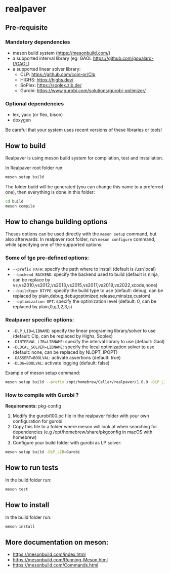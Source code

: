 # realpaver

## Pre-requisite

### Mandatory dependencies

- meson build system (https://mesonbuild.com/)
- a supported interval library (eg: GAOL https://github.com/goualard-f/GAOL)
- a supported linear solver library:
  - CLP: https://github.com/coin-or/Clp
  - HiGHS: https://highs.dev/
  - SoPlex: https://soplex.zib.de/
  - Gurobi: https://www.gurobi.com/solutions/gurobi-optimizer/

### Optional dependencies

- lex, yacc (or flex, bison)
- doxygen

Be careful that your system uses recent versions of these libraries or tools!

## How to build

Realpaver is using meson build system for compilation, test and installation.

In Realpaver root folder run:

```bash
meson setup build
```

The folder build will be generated (you can change this name to a preferred one), then everything is done in this folder:

```bash
cd build
meson compile
```

## How to change building options

Theses options can be used directly with the `meson setup` command, but also afterwards.
In realpaver root folder, run `meson configure` command, while specifying one of the supported options:

### Some of tge pre-defined options:

- `--prefix PATH`: specify the path where to install (default is /usr/local)
- `--backend BACKEND`: specify the backend used to build (default is ninja, can be replace by vs,vs2010,vs2012,vs2013,vs2015,vs2017,vs2019,vs2022,xcode,none)
- `--buildtype BTYPE`: specify the build type to use (default: debug, can be replaced by plain,debug,debugoptimized,release,minsize,custom)
- `--optimization OPT`: specify the optimization level (default: 0, can be replaced by plain,0,g,1,2,3,s)

### Realpaver specific options:

- `-DLP_LIB=LIBNAME`: specify the linear programing library/solver to use (default: Clp, can be replaced by Highs, Soplex)
- `-DINTERVAL_LIB=LIBNAME`: specify the interval library to use (default: Gaol)
- `-DLOCAL_SOLVER=LIBNAME`: specify the local optimization solver to use (default: none, can be replaced by NLOPT, IPOPT)
- `-DASSERT=BOOLVAL`: activate assertions (default: true)
- `-DLOG=BOOLVAL`: activate logging (default: false)

Example of meson setup command:

```bash
meson setup build --prefix /opt/homebrew/Cellar/realpaver/1.0.0 -DLP_LIB=Highs -DLOG=true
```

### How to compile with Gurobi ?

**Requirements:** pkg-config

1. Modify the gurobi100.pc file in the realpaver folder with your own configuration for gurobi
2. Copy this file to a folder where meson will look at when searching for dependencies (e.g /opt/homebrew/share/pkgconfig in macOS with homebrew)
3. Configure your build folder with gurobi as LP solver:

```bash
meson setup build -DLP_LIB=Gurobi
```

## How to run tests

In the build folder run:

```bash
meson test
```

## How to install

In the build folder run:

```bash
meson install
```

## More documentation on meson:

- https://mesonbuild.com/index.html
- https://mesonbuild.com/Running-Meson.html
- https://mesonbuild.com/Commands.html
